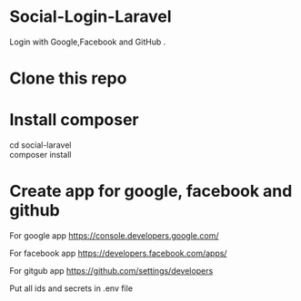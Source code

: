 # Social-Login-Laravel
Login with Google,Facebook and GitHub . 

# Clone this repo

# Install composer
 cd social-laravel                                  
 composer install

 
 # Create app for google, facebook and github
 For google app
 https://console.developers.google.com/
 
 For facebook app
 https://developers.facebook.com/apps/

 For gitgub app
 https://github.com/settings/developers

 Put all ids and secrets in .env file

